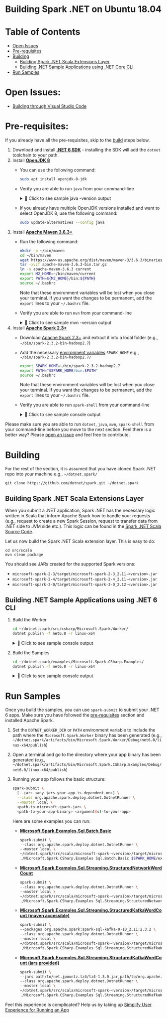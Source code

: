 Building Spark .NET on Ubuntu 18.04
==========================

# Table of Contents
- [Open Issues](#open-issues)
- [Pre-requisites](#pre-requisites)
- [Building](#building)
  - [Building Spark .NET Scala Extensions Layer](#building-spark-net-scala-extensions-layer)
  - [Building .NET Sample Applications using .NET Core CLI](#building-net-sample-applications-using-net-core-cli)
- [Run Samples](#run-samples)

# Open Issues:
- [Building through Visual Studio Code]()

# Pre-requisites:

If you already have all the pre-requisites, skip to the [build](ubuntu-instructions.md#building) steps below.

  1. Download and install **[.NET 6 SDK](https://dotnet.microsoft.com/en-us/download/dotnet/6.0)** - installing the SDK will add the `dotnet` toolchain to your path.
  2. Install **[OpenJDK 8](https://openjdk.java.net/install/)** 
     - You can use the following command:
       ```bash
       sudo apt install openjdk-8-jdk
       ```
     - Verify you are able to run `java` from your command-line
       <details>
       <summary>&#x1F4D9; Click to see sample java -version output</summary>
       
       ```
       openjdk version "1.8.0_191"
       OpenJDK Runtime Environment (build 1.8.0_191-8u191-b12-2ubuntu0.18.04.1-b12)
       OpenJDK 64-Bit Server VM (build 25.191-b12, mixed mode)
       ```
     - If you already have multiple OpenJDK versions installed and want to select OpenJDK 8, use the following command:
       ```bash
       sudo update-alternatives --config java
       ```
  3. Install **[Apache Maven 3.6.3+](https://maven.apache.org/download.cgi)**
     - Run the following command:
       ```bash
       mkdir -p ~/bin/maven
       cd ~/bin/maven
       wget https://www-us.apache.org/dist/maven/maven-3/3.6.3/binaries/apache-maven-3.6.3-bin.tar.gz
       tar -xvzf apache-maven-3.6.3-bin.tar.gz
       ln -s apache-maven-3.6.3 current
       export M2_HOME=~/bin/maven/current
       export PATH=${M2_HOME}/bin:${PATH}
       source ~/.bashrc
       ```
       
       Note that these environment variables will be lost when you close your terminal. If you want the changes to be permanent, add the `export` lines to your `~/.bashrc` file.
     - Verify you are able to run `mvn` from your command-line
       <details>
       <summary>&#x1F4D9; Click to see sample mvn -version output</summary>
       
       ```
       Apache Maven 3.6.3 (cecedd343002696d0abb50b32b541b8a6ba2883f)
       Maven home: ~/bin/apache-maven-3.6.3
       Java version: 1.8.0_242, vendor: Oracle Corporation, runtime: /usr/lib/jvm/java-8-openjdk-amd64/jre
       Default locale: en_US, platform encoding: ANSI_X3.4-1968
       OS name: "linux", version: "4.4.0-142-generic", arch: "amd64", family: "unix"
       ```
  4. Install **[Apache Spark 2.3+](https://spark.apache.org/downloads.html)**
     - Download [Apache Spark 2.3+](https://spark.apache.org/downloads.html) and extract it into a local folder (e.g., `~/bin/spark-2.3.2-bin-hadoop2.7`)
     - Add the necessary [environment variables](https://www.java.com/en/download/help/path.xml) `SPARK_HOME` e.g., `~/bin/spark-2.3.2-bin-hadoop2.7/`
       ```bash
       export SPARK_HOME=~/bin/spark-2.3.2-hadoop2.7
       export PATH="$SPARK_HOME/bin:$PATH"
       source ~/.bashrc
       ```
       
       Note that these environment variables will be lost when you close your terminal. If you want the changes to be permanent, add the `export` lines to your `~/.bashrc` file.
     - Verify you are able to run `spark-shell` from your command-line
        <details>
        <summary>&#x1F4D9; Click to see sample console output</summary>
        
        ```
        Welcome to
              ____              __
             / __/__  ___ _____/ /__
            _\ \/ _ \/ _ `/ __/  '_/
           /___/ .__/\_,_/_/ /_/\_\   version 2.3.2
              /_/

        Using Scala version 2.11.8 (Java HotSpot(TM) 64-Bit Server VM, Java 1.8.0_201)
        Type in expressions to have them evaluated.
        Type :help for more information.

        scala> sc
        res0: org.apache.spark.SparkContext = org.apache.spark.SparkContext@6eaa6b0c
        ```
                   
        </details>

Please make sure you are able to run `dotnet`, `java`, `mvn`, `spark-shell` from your command-line before you move to the next section. Feel there is a better way? Please [open an issue](https://github.com/dotnet/spark/issues) and feel free to contribute.

# Building

For the rest of the section, it is assumed that you have cloned Spark .NET repo into your machine e.g., `~/dotnet.spark/`

```
git clone https://github.com/dotnet/spark.git ~/dotnet.spark
```

## Building Spark .NET Scala Extensions Layer

When you submit a .NET application, Spark .NET has the necessary logic written in Scala that inform Apache Spark how to handle your requests (e.g., request to create a new Spark Session, request to transfer data from .NET side to JVM side etc.). This logic can be found in the [Spark .NET Scala Source Code](../../src/scala).

Let us now build the Spark .NET Scala extension layer. This is easy to do:

```
cd src/scala
mvn clean package 
```
You should see JARs created for the supported Spark versions:
* `microsoft-spark-2-3/target/microsoft-spark-2-3_2.11-<version>.jar`
* `microsoft-spark-2-4/target/microsoft-spark-2-4_2.11-<version>.jar`
* `microsoft-spark-3-0/target/microsoft-spark-3-0_2.12-<version>.jar`

## Building .NET Sample Applications using .NET 6 CLI

  1. Build the Worker
      ```bash
      cd ~/dotnet.spark/src/csharp/Microsoft.Spark.Worker/
      dotnet publish -f net6.0 -r linux-x64
      ```
      <details>
      <summary>&#x1F4D9; Click to see sample console output</summary>

      ```bash
      user@machine:/home/user/dotnet.spark/src/csharp/Microsoft.Spark.Worker$ dotnet publish -f net6.0 -r linux-x64
      Microsoft (R) Build Engine version 16.0.462+g62fb89029d for .NET Core
      Copyright (C) Microsoft Corporation. All rights reserved.
      
        Restore completed in 36.03 ms for /home/user/dotnet.spark/src/csharp/Microsoft.Spark.Worker/Microsoft.Spark.Worker.csproj.
        Restore completed in 35.94 ms for /home/user/dotnet.spark/src/csharp/Microsoft.Spark/Microsoft.Spark.csproj.
        Microsoft.Spark -> /home/user/dotnet.spark/artifacts/bin/Microsoft.Spark/Debug/netstandard2.0/Microsoft.Spark.dll
        Microsoft.Spark.Worker -> /home/user/dotnet.spark/artifacts/bin/Microsoft.Spark.Worker/Debug/net6.0/linux-x64/Microsoft.Spark.Worker.dll
        Microsoft.Spark.Worker -> /home/user/dotnet.spark/artifacts/bin/Microsoft.Spark.Worker/Debug/net6.0/linux-x64/publish/
      ```

      </details>

  2. Build the Samples
      ```bash
      cd ~/dotnet.spark/examples/Microsoft.Spark.CSharp.Examples/
      dotnet publish -f net6.0 -r linux-x64
      ```
      <details>
      <summary>&#x1F4D9; Click to see sample console output</summary>

      ```bash
      user@machine:/home/user/dotnet.spark/examples/Microsoft.Spark.CSharp.Examples$ dotnet publish -f net6.0 -r linux-x64
      Microsoft (R) Build Engine version 16.0.462+g62fb89029d for .NET Core
      Copyright (C) Microsoft Corporation. All rights reserved.

        Restore completed in 37.11 ms for /home/user/dotnet.spark/src/csharp/Microsoft.Spark/Microsoft.Spark.csproj.
        Restore completed in 281.63 ms for /home/user/dotnet.spark/examples/Microsoft.Spark.CSharp.Examples/Microsoft.Spark.CSharp.Examples.csproj.
        Microsoft.Spark -> /home/user/dotnet.spark/artifacts/bin/Microsoft.Spark/Debug/netstandard2.0/Microsoft.Spark.dll
        Microsoft.Spark.CSharp.Examples -> /home/user/dotnet.spark/artifacts/bin/Microsoft.Spark.CSharp.Examples/Debug/net6.0/linux-x64/Microsoft.Spark.CSharp.Examples.dll
        Microsoft.Spark.CSharp.Examples -> /home/user/dotnet.spark/artifacts/bin/Microsoft.Spark.CSharp.Examples/Debug/net6.0/linux-x64/publish/
      ```

     </details>

# Run Samples

Once you build the samples, you can use `spark-submit` to submit your .NET 6 apps. Make sure you have followed the [pre-requisites](#pre-requisites) section and installed Apache Spark.

  1. Set the `DOTNET_WORKER_DIR` or `PATH` environment variable to include the path where the `Microsoft.Spark.Worker` binary has been generated (e.g., `~/dotnet.spark/artifacts/bin/Microsoft.Spark.Worker/Debug/net6.0/linux-x64/publish`)
  2. Open a terminal and go to the directory where your app binary has been generated (e.g., `~/dotnet.spark/artifacts/bin/Microsoft.Spark.CSharp.Examples/Debug/net6.0/linux-x64/publish`)
  3. Running your app follows the basic structure:
     ```bash
     spark-submit \
       [--jars <any-jars-your-app-is-dependent-on>] \
       --class org.apache.spark.deploy.dotnet.DotnetRunner \
       --master local \
       <path-to-microsoft-spark-jar> \
       <path-to-your-app-binary> <argument(s)-to-your-app>
     ```

     Here are some examples you can run:
     - **[Microsoft.Spark.Examples.Sql.Batch.Basic](../../examples/Microsoft.Spark.CSharp.Examples/Sql/Batch/Basic.cs)**
         ```bash
         spark-submit \
         --class org.apache.spark.deploy.dotnet.DotnetRunner \
         --master local \
         ~/dotnet.spark/src/scala/microsoft-spark-<version>/target/microsoft-spark-<version>.jar \
         ./Microsoft.Spark.CSharp.Examples Sql.Batch.Basic $SPARK_HOME/examples/src/main/resources/people.json
         ```
     - **[Microsoft.Spark.Examples.Sql.Streaming.StructuredNetworkWordCount](../../examples/Microsoft.Spark.CSharp.Examples/Sql/Streaming/StructuredNetworkWordCount.cs)**
         ```bash
         spark-submit \
         --class org.apache.spark.deploy.dotnet.DotnetRunner \
         --master local \
         ~/dotnet.spark/src/scala/microsoft-spark-<version>/target/microsoft-spark-<version>.jar \
         ./Microsoft.Spark.CSharp.Examples Sql.Streaming.StructuredNetworkWordCount localhost 9999
         ```
     - **[Microsoft.Spark.Examples.Sql.Streaming.StructuredKafkaWordCount (maven accessible)](../../examples/Microsoft.Spark.CSharp.Examples/Sql/Streaming/StructuredKafkaWordCount.cs)**
         ```bash
         spark-submit \
         --packages org.apache.spark:spark-sql-kafka-0-10_2.11:2.3.2 \
         --class org.apache.spark.deploy.dotnet.DotnetRunner \
         --master local \
         ~/dotnet.spark/src/scala/microsoft-spark-<version>/target/microsoft-spark-<version>.jar \
         ./Microsoft.Spark.CSharp.Examples Sql.Streaming.StructuredKafkaWordCount localhost:9092 subscribe test
         ```
     - **[Microsoft.Spark.Examples.Sql.Streaming.StructuredKafkaWordCount (jars provided)](../../examples/Microsoft.Spark.CSharp.Examples/Sql/Streaming/StructuredKafkaWordCount.cs)**
         ```bash
         spark-submit \
         --jars path/to/net.jpountz.lz4/lz4-1.3.0.jar,path/to/org.apache.kafka/kafka-clients-0.10.0.1.jar,path/to/org.apache.spark/spark-sql-kafka-0-10_2.11-2.3.2.jar,`path/to/org.slf4j/slf4j-api-1.7.6.jar,path/to/org.spark-project.spark/unused-1.0.0.jar,path/to/org.xerial.snappy/snappy-java-1.1.2.6.jar \
         --class org.apache.spark.deploy.dotnet.DotnetRunner \
         --master local \
         ~/dotnet.spark/src/scala/microsoft-spark-<version>/target/microsoft-spark-<version>.jar \
         ./Microsoft.Spark.CSharp.Examples Sql.Streaming.StructuredKafkaWordCount localhost:9092 subscribe test
          ```

Feel this experience is complicated? Help us by taking up [Simplify User Experience for Running an App](https://github.com/dotnet/spark/issues/6)
